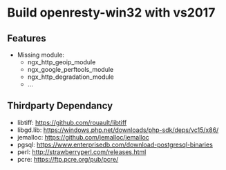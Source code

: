 # Build openresty-win32 with vs2017

## Features

- Missing module:
    - ngx_http_geoip_module
    - ngx_google_perftools_module
    - ngx_http_degradation_module
    - ...

## Thirdparty Dependancy

+ libtiff: https://github.com/rouault/libtiff
+ libgd.lib: https://windows.php.net/downloads/php-sdk/deps/vc15/x86/
+ jemalloc: https://github.com/jemalloc/jemalloc
+ pgsql: https://www.enterprisedb.com/download-postgresql-binaries
+ perl: http://strawberryperl.com/releases.html
+ pcre: https://ftp.pcre.org/pub/pcre/